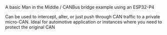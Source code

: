 A basic Man in the Middle / CANBus bridge example using an ESP32-P4

Can be used to intercept, alter, or just push through CAN traffic to a private micro-CAN. Ideal for automotive application or instances where you need to protect the original CAN
